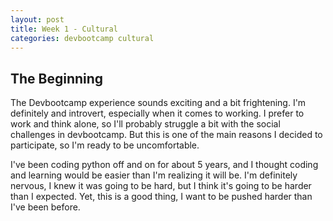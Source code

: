 ```yaml
---
layout: post
title: Week 1 - Cultural
categories: devbootcamp cultural
---
```



The Beginning
-------------

The Devbootcamp experience sounds exciting and a bit frightening. I'm definitely and introvert, especially when it comes to working. I prefer to work and think alone, so I'll probably struggle a bit with the social challenges in devbootcamp. But this is one of the main reasons I decided to participate, so I'm ready to be uncomfortable.

I've been coding python off and on for about 5 years, and I thought coding and learning would be easier than I'm realizing it will be. I'm definitely nervous, I knew it was going to be hard, but I think it's going to be harder than I expected. Yet, this is a good thing, I want to be pushed harder than I've been before.	
